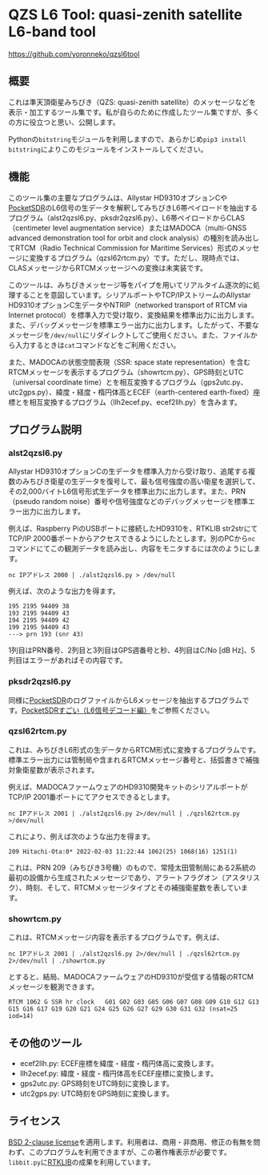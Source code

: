 # QZS L6 Tool: quasi-zenith satellite L6-band tool

https://github.com/yoronneko/qzsl6tool

## 概要

これは準天頂衛星みちびき（QZS: quasi-zenith satellite）のメッセージなどを表示・加工するツール集です。私が自らのために作成したツール集ですが、多くの方に役立つと思い、公開します。

Pythonの``bitstring``モジュールを利用しますので、あらかじめ``pip3 install bitstring``によりこのモジュールをインストールしてください。

## 機能

このツール集の主要なプログラムは、Allystar HD9310オプションCや[PocketSDR](https://github.com/tomojitakasu/PocketSDR)のL6信号の生データを解釈してみちびきL6帯ペイロードを抽出するプログラム（alst2qzsl6.py、pksdr2qzsl6.py）、L6帯ペイロードからCLAS（centimeter level augmentation service）またはMADOCA（multi-GNSS advanced demonstration tool for orbit and clock analysis）の種別を読み出してRTCM（Radio Technical Commission for Maritime Services）形式のメッセージに変換するプログラム（qzsl62rtcm.py）です。ただし、現時点では、CLASメッセージからRTCMメッセージへの変換は未実装です。

このツールは、みちびきメッセージ等をパイプを用いてリアルタイム逐次的に処理することを意図しています。シリアルポートやTCP/IPストリームのAllystar HD9310オプションC生データやNTRIP（networked transport of RTCM via Internet protocol）を標準入力で受け取り、変換結果を標準出力に出力します。また、デバッグメッセージを標準エラー出力に出力します。したがって、不要なメッセージを``/dev/null``にリダイレクトしてご使用ください。また、ファイルから入力するときは``cat``コマンドなどをご利用ください。

また、MADOCAの状態空間表現（SSR: space state representation）を含むRTCMメッセージを表示するプログラム（showrtcm.py）、GPS時刻とUTC（universal coordinate time）とを相互変換するプログラム（gps2utc.py、utc2gps.py）、緯度・経度・楕円体高とECEF（earth-centered earth-fixed）座標とを相互変換するプログラム（llh2ecef.py、ecef2llh.py）を含みます。

## プログラム説明

### alst2qzsl6.py

Allystar HD9310オプションCの生データを標準入力から受け取り、追尾する複数のみちびき衛星の生データを復号して、最も信号強度の高い衛星を選択して、その2,000バイトL6信号形式生データを標準出力に出力します。また、PRN（pseudo random noise）番号や信号強度などのデバッグメッセージを標準エラー出力に出力します。

例えば、Raspberry PiのUSBポートに接続したHD9310を、RTKLIB str2strにてTCP/IP 2000番ポートからアクセスできるようにしたとします。別のPCから``nc``コマンドにてこの観測データを読み出し、内容をモニタするには次のようにします。

```
nc IPアドレス 2000 | ./alst2qzsl6.py > /dev/null
```

例えば、次のような出力を得ます。

```
195 2195 94409 38
193 2195 94409 43
194 2195 94409 42
199 2195 94409 43
---> prn 193 (snr 43)
```

1列目はPRN番号、2列目と3列目はGPS週番号と秒、4列目はC/No [dB Hz]、5列目はエラーがあればその内容です。

### pksdr2qzsl6.py

同様に[PocketSDR](https://github.com/tomojitakasu/PocketSDR)のログファイルからL6メッセージを抽出するプログラムです。[PocketSDRすごい（L6信号デコード編）](https://s-taka.org/awesome-pocketsdr-l6/#l6e)をご参照ください。

### qzsl62rtcm.py

これは、みちびきL6形式の生データからRTCM形式に変換するプログラムです。標準エラー出力には管制局や含まれるRTCMメッセージ番号と、括弧書きで補強対象衛星数が表示されます。

例えば、MADOCAファームウェアのHD9310開発キットのシリアルポートがTCP/IP 2001番ポートにてアクセスできるとします。

```
nc IPアドレス 2001 | ./alst2qzsl6.py 2>/dev/null | ./qzsl62rtcm.py >/dev/null
```

これにより、例えば次のような出力を得ます。

```
209 Hitachi-Ota:0* 2022-02-03 11:22:44 1062(25) 1068(16) 1251(1)
```

これは、PRN 209（みちびき3号機）のもので、常陸太田管制局にある2系統の最初の設備から生成されたメッセージであり、アラートフラグオン（アスタリスク）、時刻、そして、RTCMメッセージタイプとその補強衛星数を表しています。

### showrtcm.py

これは、RTCMメッセージ内容を表示するプログラムです。例えば、

```
nc IPアドレス 2001 | ./alst2qzsl6.py 2>/dev/null | ./qzsl62rtcm.py 2>/dev/null | ./showrtcm.py
```

とすると、結局、MADOCAファームウェアのHD9310が受信する情報のRTCMメッセージを観測できます。

```
RTCM 1062 G SSR hr clock   G01 G02 G03 G05 G06 G07 G08 G09 G10 G12 G13 G15 G16 G17 G19 G20 G21 G24 G25 G26 G27 G29 G30 G31 G32 (nsat=25 iod=14)
```

## その他のツール

- ecef2llh.py: ECEF座標を緯度・経度・楕円体高に変換します。
- llh2ecef.py: 緯度・経度・楕円体高をECEF座標に変換します。
- gps2utc.py: GPS時刻をUTC時刻に変換します。
- utc2gps.py: UTC時刻をGPS時刻に変換します。

## ライセンス

[BSD 2-clause license](https://opensource.org/licenses/BSD-2-Clause)を適用します。利用者は、商用・非商用、修正の有無を問わず、このプログラムを利用できますが、この著作権表示が必要です。``libbit.py``に[RTKLIB](https://github.com/tomojitakasu/RTKLIB)の成果を利用しています。

